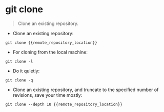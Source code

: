 # git clone

> Clone an existing repository.

- Clone an existing repository:

`git clone {{remote_repository_location}}`

- For cloning from the local machine:

`git clone -l`

- Do it quietly:

`git clone -q`

- Clone an existing repository, and truncate to the specified number of revisions, save your time mostly:

`git clone --depth 10 {{remote_repository_location}}`
